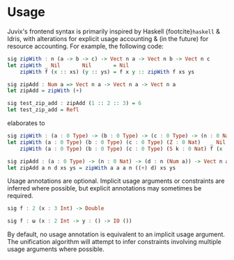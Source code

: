 # Usage

Juvix's frontend syntax is primarily inspired by Haskell {footcite}`haskell` & Idris, with alterations for explicit usage accounting & (in the future) for resource accounting. For example, the following code:

```haskell
sig zipWith : n (a -> b -> c) -> Vect n a -> Vect n b -> Vect n c
let zipWith _ Nil       Nil       = Nil
    zipWith f (x :: xs) (y :: ys) = f x y :: zipWith f xs ys

sig zipAdd : Num a => Vect n a -> Vect n a -> Vect n a
let zipAdd = zipWith (+)

sig test_zip_add : zipAdd (1 :: 2 :: 3) = 6
let test_zip_add = Refl
```

elaborates to

```haskell
sig zipWith : (a : 0 Type) -> (b : 0 Type) -> (c : 0 Type) -> (n : 0 Nat) -> n (a -> b -> c) -> Vect n a -> Vect n b -> Vect n c
let zipWith (a : 0 Type) (b : 0 Type) (c : 0 Type) (Z : 0 Nat)   _ Nil        Nil       = Nil
    zipWith (a : 0 Type) (b : 0 Type) (c : 0 Type) (S k : 0 Nat) f (x :: xs)  (y :: ys) = f x y :: zipWith a b c k f xs ys

sig zipAdd : (a : 0 Type) -> (n : 0 Nat) -> (d : n (Num a)) -> Vect n a -> Vect n a -> Vect n a
let zipAdd a n d xs ys = zipWith a a a n ((+) d) xs ys
```

Usage annotations are optional. Implicit usage arguments or constraints are inferred where possible, but explicit annotations may sometimes be required.

```haskell
sig f : 2 (x : 3 Int) -> Double

sig f : ω (x : 2 Int -> y : () -> IO ())
```

By default, no usage annotation is equivalent to an implicit usage argument. The unification algorithm will attempt to infer constraints
involving multiple usage arguments where possible.

```{footbibliography}
```